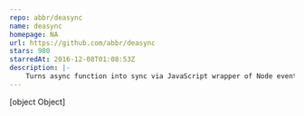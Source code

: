 ```yaml
---
repo: abbr/deasync
name: deasync
homepage: NA
url: https://github.com/abbr/deasync
stars: 980
starredAt: 2016-12-08T01:08:53Z
description: |-
    Turns async function into sync via JavaScript wrapper of Node event loop
---
```


[object Object]
